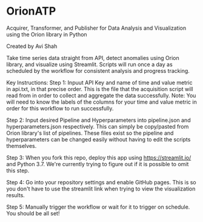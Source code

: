 # OrionATP
Acquirer, Transformer, and Publisher for Data Analysis and Visualization using the Orion library in Python

Created by Avi Shah

Take time series data straight from API, detect anomalies using Orion library, and visualize using Streamlit. Scripts will run once a day as scheduled by the workflow for consistent analysis and progress tracking.

Key Instructions:
Step 1: Inpuut API Key and name of time and value metric in api.txt, in that precise order. This is the file that the acquisition script will read from in order to collect and aggregate the data successfully. Note: You will need to know the labels of the columns for your time and value metric in order for this workflow to run successfully.

Step 2: Input desired Pipeline and Hyperparameters into pipeline.json and hyperparameters.json respectively. This can simply be copy/pasted from Orion library's list of pipelines. These files exist so the pipeline and hyperparameters can be changed easily without having to edit the scripts themselves.

Step 3: When you fork this repo, deploy this app using https://streamlit.io/ and Python 3.7. We're currently trying to figure out if it is possible to omit this step.

Step 4: Go into your repository settings and enable GitHub pages. This is so you don't have to use the streamlit link when trying to view the visualization results.

Step 5: Manually trigger the workflow or wait for it to trigger on schedule. You should be all set!
